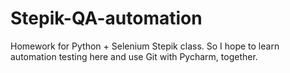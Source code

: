 # Stepik-QA-automation
Homework for Python + Selenium Stepik class. So I hope to learn automation testing here and use Git with Pycharm, together.
